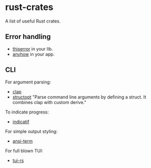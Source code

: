 # rust-crates
A list of  useful Rust crates.

## Error handling

- [thiserror](https://github.com/dtolnay/thiserror) in your lib.
- [anyhow](https://github.com/dtolnay/anyhow) in your app.

## CLI

For argument parsing:
- [clap](https://github.com/clap-rs/clap) 
- [structopt](https://github.com/TeXitoi/structopt) "Parse command line arguments by defining a struct. It combines clap with custom derive."

To indicate progress:
- [indicatif](https://github.com/mitsuhiko/indicatif)

For simple output styling:
- [ansi-term](https://github.com/ogham/rust-ansi-term)

For full blown TUI:
- [tui-rs](https://github.com/fdehau/tui-rs)
